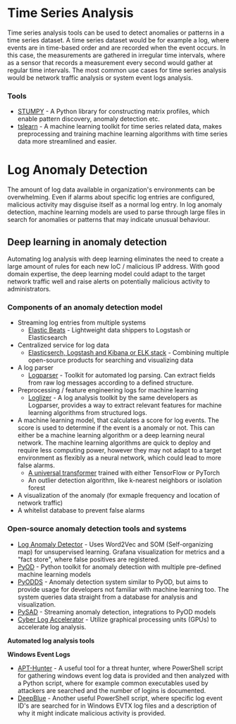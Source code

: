 # Time Series Analysis

Time series analysis tools can be used to detect anomalies or patterns in a time series dataset. A time series dataset would be for example a log, where events are in time-based order and are recorded when the event occurs. In this case, the measurements are gathered in irregular time intervals, where as a sensor that records a measurement every second would gather at regular time intervals. The most common use cases for time series analysis would be network traffic analysis or system event logs analysis.

### Tools
* [STUMPY](https://github.com/TDAmeritrade/stumpy) - A Python library for constructing matrix profiles, which enable pattern discovery, anomaly detection etc.
* [tslearn](https://github.com/tslearn-team/tslearn) - A machine learning toolkit for time series related data, makes preprocessing and training machine learning algorithms with time series data more streamlined and easier.

# Log Anomaly Detection

The amount of log data available in organization's environments can be overwhelming. Even if alarms about specific log entries are configured, malicious activity may disguise itself as a normal log entry. In log anomaly detection, machine learning models are used to parse through large files in search for anomalies or patterns that may indicate unusual behaviour. 

## Deep learning in anomaly detection

Automating log analysis with deep learning eliminates the need to create a large amount of rules for each new IoC / malicious IP address. With good domain expertise, the deep learning model could adapt to the target network traffic well and raise alerts on potentially malicious activity to administrators.

### Components of an anomaly detection model
* Streaming log entries from multiple systems
    * [Elastic Beats](https://www.elastic.co/beats/) - Lightweight data shippers to Logstash or Elasticsearch
* Centralized service for log data
    * [Elasticserch, Logstash and Kibana or ELK stack](https://www.elastic.co/elastic-stack) - Combining multiple open-source products for searching and visualizing data
* A log parser
    * [Logparser](https://github.com/logpai/logparser) - Toolkit for automated log parsing. Can extract fields from raw log messages according to a defined structure.
* Preprocessing / feature engineering logs for machine learning
    * [Loglizer](https://github.com/logpai/loglizer) - A log analysis toolkit by the same developers as Logparser, provides a way to extract relevant features for machine learning algorithms from structured logs.
* A machine learning model, that calculates a score for log events. The score is used to determine if the event is a anomaly or not. This can either be a machine learning algorithm or a deep learning neural network. The machine learning algorithms are quick to deploy and require less computing power, however they may not adapt to a target environment as flexibly as a neural network, which could lead to more false alarms.
    * [A universal transformer](https://github.com/tensorflow/tensor2tensor/blob/master/tensor2tensor/models/research/universal_transformer.py) trained with either TensorFlow or PyTorch
    * An outlier detection algorithm, like k-nearest neighbors or isolation forest
* A visualization of the anomaly (for exmaple frequency and location of network traffic)
* A whitelist database to prevent false alarms

### Open-source anomaly detection tools and systems

* [Log Anomaly Detector](https://github.com/AICoE/log-anomaly-detector) - Uses Word2Vec and SOM (Self-organizing map) for unsupervised learning. Grafana visualization for metrics and a "fact store", where false positives are registered.
* [PyOD](https://github.com/yzhao062/pyod) - Python toolkit for anomaly detection with multiple pre-defined machine learning models
* [PyODDS](https://github.com/datamllab/pyodds) - Anomaly detection system similar to PyOD, but aims to provide usage for developers not familiar with machine learning too. The system queries data straight from a database for analysis and visualization.
* [PySAD](https://github.com/selimfirat/pysad) - Streaming anomaly detection, integrations to PyOD models
* [Cyber Log Accelerator](https://github.com/rapidsai/clx) - Utilize graphical processing units (GPUs) to accelerate log analysis.

**Automated log analysis tools**

**Windows Event Logs**
* [APT-Hunter](https://github.com/ahmedkhlief/APT-Hunter) - A useful tool for a threat hunter, where PowerShell script for gathering windows event log data is provided and then analyzed with a Python script, where for example common executables used by attackers are searched and the number of logins is documented.
* [DeepBlue](https://github.com/sans-blue-team/DeepBlueCLI) - Another useful PowerShell script, where specific log event ID's are searched for in Windows EVTX log files and a description of why it might indicate malicious activity is provided. 